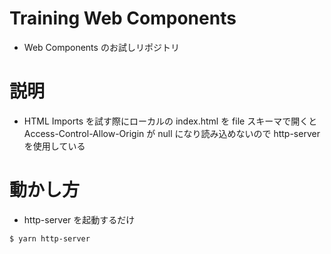 # Training Web Components

- Web Components のお試しリポジトリ

# 説明

- HTML Imports を試す際にローカルの index.html を file スキーマで開くと Access-Control-Allow-Origin が null になり読み込めないので http-server を使用している

# 動かし方

- http-server を起動するだけ

```
$ yarn http-server
```
